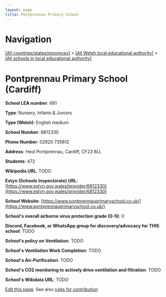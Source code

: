 ```yaml
---
layout: page
title: Pontprennau Primary School
---
```

# Navigation

[[All countries/states/provinces]](../../..) > [[All Welsh local educational authority]](../..) > [[All schools in local educational authority]](..)

# Pontprennau Primary School (Cardiff)

**School LEA number**: 681

**Type**: Nursery, Infants & Juniors

**Type (Welsh)**: English medium

**School Number**: 6812330

**Phone Number**: 02920 735812

**Address**: Heol Pontprennau, Cardiff, CF23 8LL

**Students**: 472

**Wikipedia URL**: TODO

**Estyn (Schools Inspectorate) URL**: [https://www.estyn.gov.wales/provider/6812330](https://www.estyn.gov.wales/provider/6812330)

**School Website**: [https://www.pontprennauprimaryschool.co.uk/](https://www.pontprennauprimaryschool.co.uk/)

**School's overall airborne virus protection grade (0-5)**: 0

**Discord, Facebook, or WhatsApp group for discovery/advocacy for THIS school**: TODO

**School's policy on Ventilation**: TODO

**School's Ventilation Work Completion**: TODO

**School's Air-Purification**: TODO

**School's CO2 monitoring to actively drive ventilation and filtration**: TODO

**School's Wikidata URL**: TODO




[Edit this page](https://github.com/ventilate-schools/Wales/edit/prif/./Cardiff/Pontprennau_Primary_School.md). See also [rules for contribution](../../../contribution-rules/)